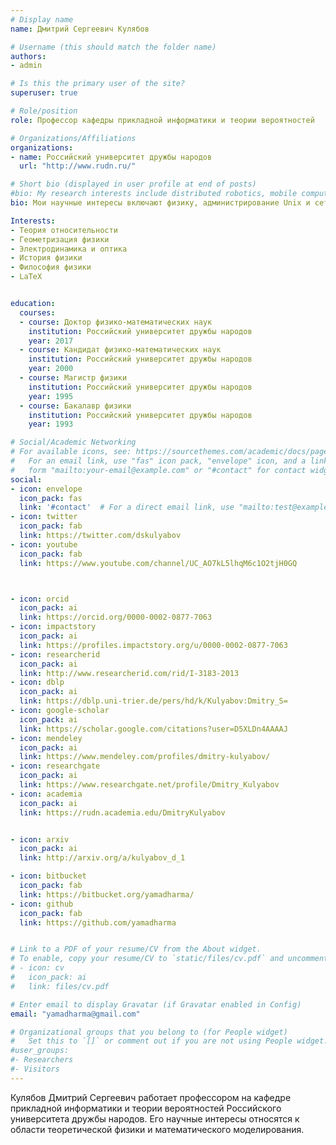 ```yaml
---
# Display name
name: Дмитрий Сергеевич Кулябов

# Username (this should match the folder name)
authors:
- admin

# Is this the primary user of the site?
superuser: true

# Role/position
role: Профессор кафедры прикладной информатики и теории вероятностей

# Organizations/Affiliations
organizations:
- name: Российский университет дружбы народов
  url: "http://www.rudn.ru/"

# Short bio (displayed in user profile at end of posts)
#bio: My research interests include distributed robotics, mobile computing and programmable matter.
bio: Мои научные интересы включают физику, администрирование Unix и сетей. 

Interests:
- Теория относительности
- Геометризация физики
- Электродинамика и оптика
- История физики
- Философия физики
- LaTeX


education:
  courses:
  - course: Доктор физико-математических наук
    institution: Российский университет дружбы народов
    year: 2017
  - course: Кандидат физико-математических наук
    institution: Российский университет дружбы народов
    year: 2000
  - course: Магистр физики
    institution: Российский университет дружбы народов
    year: 1995
  - course: Бакалавр физики
    institution: Российский университет дружбы народов
    year: 1993

# Social/Academic Networking
# For available icons, see: https://sourcethemes.com/academic/docs/page-builder/#icons
#   For an email link, use "fas" icon pack, "envelope" icon, and a link in the
#   form "mailto:your-email@example.com" or "#contact" for contact widget.
social:
- icon: envelope
  icon_pack: fas
  link: '#contact'  # For a direct email link, use "mailto:test@example.org".
- icon: twitter
  icon_pack: fab
  link: https://twitter.com/dskulyabov
- icon: youtube
  icon_pack: fab
  link: https://www.youtube.com/channel/UC_AO7kL5lhqM6c1O2tjH0GQ



- icon: orcid
  icon_pack: ai
  link: https://orcid.org/0000-0002-0877-7063
- icon: impactstory
  icon_pack: ai
  link: https://profiles.impactstory.org/u/0000-0002-0877-7063
- icon: researcherid
  icon_pack: ai
  link: http://www.researcherid.com/rid/I-3183-2013
- icon: dblp
  icon_pack: ai
  link: https://dblp.uni-trier.de/pers/hd/k/Kulyabov:Dmitry_S=
- icon: google-scholar
  icon_pack: ai
  link: https://scholar.google.com/citations?user=D5XLDn4AAAAJ
- icon: mendeley
  icon_pack: ai
  link: https://www.mendeley.com/profiles/dmitry-kulyabov/
- icon: researchgate
  icon_pack: ai
  link: https://www.researchgate.net/profile/Dmitry_Kulyabov
- icon: academia
  icon_pack: ai
  link: https://rudn.academia.edu/DmitryKulyabov


- icon: arxiv
  icon_pack: ai
  link: http://arxiv.org/a/kulyabov_d_1

- icon: bitbucket
  icon_pack: fab
  link: https://bitbucket.org/yamadharma/
- icon: github
  icon_pack: fab
  link: https://github.com/yamadharma


# Link to a PDF of your resume/CV from the About widget.
# To enable, copy your resume/CV to `static/files/cv.pdf` and uncomment the lines below.
# - icon: cv
#   icon_pack: ai
#   link: files/cv.pdf

# Enter email to display Gravatar (if Gravatar enabled in Config)
email: "yamadharma@gmail.com"

# Organizational groups that you belong to (for People widget)
#   Set this to `[]` or comment out if you are not using People widget.
#user_groups:
#- Researchers
#- Visitors
---
```


Кулябов Дмитрий Сергеевич работает профессором на кафедре прикладной
информатики и теории вероятностей Российского университета дружбы
народов. Его научные интересы относятся к области теоретической физики
и математического моделирования.

